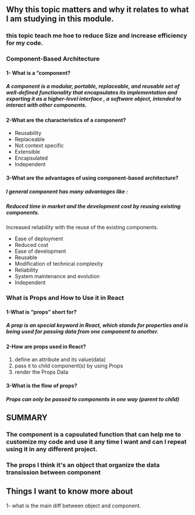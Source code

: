 ## Why this topic matters and why it relates to what I am studying in this module. ##
### this topic teach me hoe to reduce Size and increase efficiency for my code. ###

### Component-Based Architecture ###

#### 1- What is a “component? ####
##### A component is a modular, portable, replaceable, and reusable set of well-defined functionality that encapsulates its implementation and exporting it as a higher-level interface , a software object, intended to interact with other components. #####

#### 2-What are the characteristics of a component? ####
- Reusability 
- Replaceable
- Not context specific
- Extensible
- Encapsulated
- Independent

#### 3-What are the advantages of using component-based architecture? ####
##### I general component has many advantages like : #####
##### Reduced time in market and the development cost by reusing existing components. #####

Increased reliability with the reuse of the existing components.
- Ease of deployment
- Reduced cost
- Ease of development 
- Reusable 
- Modification of technical complexity
- Reliability
- System maintenance and evolution
- Independent

### What is Props and How to Use it in React ###

#### 1-What is “props” short for?  ####

##### A prop is an special keyword in React, which stands for properties and is being used for passing data from one component to another. #####

#### 2-How are props used in React?  ####

1. define an attribute and its value(data)
2. pass it to child component(s) by using Props
3. render the Props Data

#### 3-What is the flow of props?  ####

##### Props can only be passed to components in one way (parent to child) #####

## SUMMARY ##
### The component is a capsulated function that can help me to customize my code and  use it any time I want and can I repeat using it in any different project. ###

### The props I think it's an object that organize the data transission between component ### 

## Things I want to know more about ##
1- what is the main diff between object and component.




